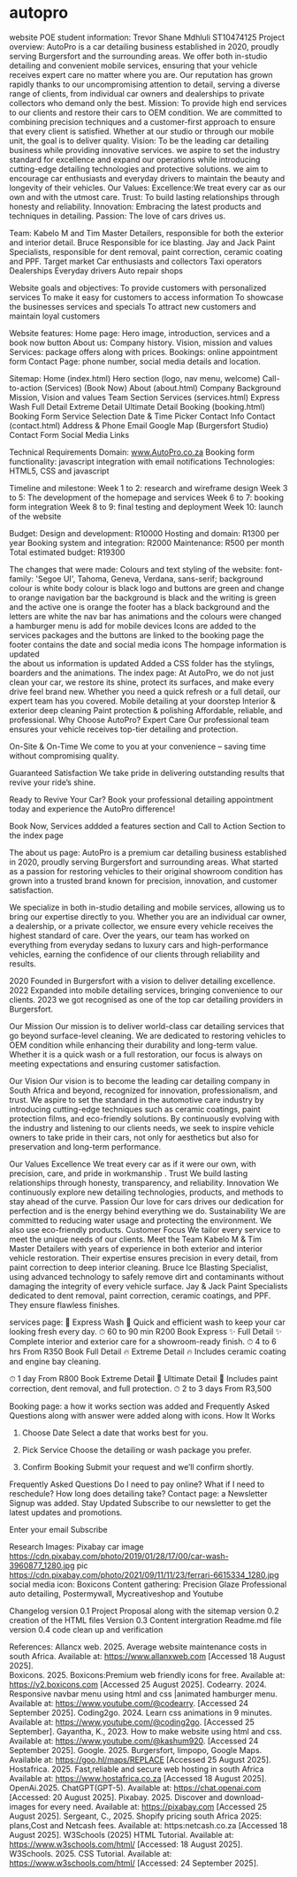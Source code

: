 # autopro
website POE
student information: Trevor Shane Mdhluli ST10474125
Project overview: AutoPro is a car detailing business established in 2020, proudly serving Burgersfort and the surrounding areas. We offer both in-studio detailing and convenient mobile services, ensuring that your vehicle receives expert care no matter where you are. Our reputation has grown rapidly thanks to our uncompromising attention to detail, serving a diverse range of clients, from individual car owners and dealerships to private collectors who demand only the best.
Mission: To provide high end services to our clients and restore their cars to OEM condition. We are committed to combining precision techniques and a customer-first approach to ensure that every client is satisfied. Whether at our studio or through our mobile unit, the goal is to deliver quality.
Vision: To be the leading car detailing business while providing innovative services. we aspire to set the industry standard for excellence and expand our operations while introducing cutting-edge detailing technologies and protective solutions. we aim to encourage car enthusiasts and everyday drivers to maintain the beauty and longevity of their vehicles.
Our Values:
Excellence:We treat every car as our own and with the utmost care.
Trust: To build lasting relationships through honesty and reliability.
Innovation: Embracing the latest products and techniques in detailing.
Passion: The love of cars drives us.

Team: Kabelo M and Tim
Master Detailers, responsible for both the exterior and interior detail.
Bruce
Responsible for ice blasting.
 Jay and Jack
Paint Specialists, responsible for dent removal, paint correction, ceramic coating and PPF.
Target market 
Car enthusiasts and collectors 
Taxi operators 
Dealerships 
Everyday drivers 
Auto repair shops 
 
Website goals and objectives: 
To provide customers with personalized services 
To make it easy for customers to access information 
To showcase the businesses services and specials 
To attract new customers and maintain loyal customers 

Website features:
Home page: Hero image, introduction, services and a book now button 
About us: Company history. Vision, mission and values
Services: package offers along with prices. 
Bookings: online appointment form 
Contact Page:  phone number, social media details and location.


Sitemap: 
Home (index.html)
Hero section (logo, nav menu, welcome)
Call-to-action (Services) (Book Now)
About (about.html)
Company Background
Mission, Vision and values
Team Section
Services (services.html)
Express Wash
Full Detail
Extreme Detail
Ultimate Detail
Booking (booking.html)
Booking Form
Service Selection
Date & Time Picker
Contact Info
Contact (contact.html)
Address & Phone
Email
Google Map (Burgersfort Studio)
Contact Form
Social Media Links

Technical Requirements 
Domain: www.AutoPro.co.za
Booking form functionality: javascript integration with email notifications
Technologies: HTML5, CSS and javascript

Timeline and milestone:
Week 1 to 2: research and wireframe design 
Week 3 to 5: The development of the homepage and services 
Week 6 to 7: booking form integration 
Week 8 to 9: final testing and deployment 
Week 10: launch of the website 

Budget: 
Design and development: R10000
Hosting and domain: R1300 per year 
Booking system and integration: R2000
Maintenance: R500 per month 
Total estimated budget: R19300


 The changes that were made:
 Colours and text styling of the website:
font-family: 'Segoe UI', Tahoma, Geneva, Verdana, sans-serif;
background colour is white 
body colour is black
logo and buttons are green and change to orange 
navigation bar the background is black and the writing is green and the active one is orange 
the footer has a black background and the letters are white 
 the nav bar has animations and the colours were changed 
 a hamburger menu is add for mobile devices 
 Icons are added to the services packages and the buttons are linked to the booking page 
 the footer contains the date and social media icons 
 The hompage information is updated  
 the about us information is updated 
 Added a CSS folder
 has the stylings, boarders and the animations. 
 The index page:
 At AutoPro, we do not just clean your car, we restore its shine, protect its surfaces, and make every drive feel brand new. Whether you need a quick refresh or a full detail, our expert team has you covered.
Mobile detailing at your doorstep
Interior & exterior deep cleaning
Paint protection & polishing
Affordable, reliable, and professional. Why Choose AutoPro?
Expert Care
Our professional team ensures your vehicle receives top-tier detailing and protection.

On-Site & On-Time
We come to you at your convenience – saving time without compromising quality.

Guaranteed Satisfaction
We take pride in delivering outstanding results that revive your ride’s shine.

Ready to Revive Your Car?
Book your professional detailing appointment today and experience the AutoPro difference!

Book Now, Services
 addded a features section and  Call to Action Section to the index page

 The about us page:
 AutoPro is a premium car detailing business established in 2020, proudly serving Burgersfort and surrounding areas. What started as a passion for restoring vehicles to their original showroom condition has grown into a trusted brand known for precision, innovation, and customer satisfaction.

We specialize in both in-studio detailing and mobile services, allowing us to bring our expertise directly to you. Whether you are an individual car owner, a dealership, or a private collector, we ensure every vehicle receives the highest standard of care. Over the years, our team has worked on everything from everyday sedans to luxury cars and high-performance vehicles, earning the confidence of our clients through reliability and results.

2020
Founded in Burgersfort with a vision to deliver detailing excellence.
2022
Expanded into mobile detailing services, bringing convenience to our clients.
2023
we got recognised as one of the top car detailing providers in Burgersfort.

Our Mission
Our mission is to deliver world-class car detailing services that go beyond surface-level cleaning. We are dedicated to restoring vehicles to OEM condition while enhancing their durability and long-term value. Whether it is a quick wash or a full restoration, our focus is always on meeting expectations and ensuring customer satisfaction.

Our Vision
Our vision is to become the leading car detailing company in South Africa and beyond, recognized for innovation, professionalism, and trust. We aspire to set the standard in the automotive care industry by introducing cutting-edge techniques such as ceramic coatings, paint protection films, and eco-friendly solutions. By continuously evolving with the industry and listening to our clients needs, we seek to inspire vehicle owners to take pride in their cars, not only for aesthetics but also for preservation and long-term performance.


Our Values
Excellence
We treat every car as if it were our own, with precision, care, and pride in workmanship .
Trust
We build lasting relationships through honesty, transparency, and reliability.
Innovation
We continuously explore new detailing technologies, products, and methods to stay ahead of the curve.
Passion
Our love for cars drives our dedication for perfection and is the energy behind everything we do.
Sustainability
We are committed to reducing water usage and protecting the environment. We also use eco-friendly products.
Customer Focus
We tailor every service to meet the unique needs of our clients.
Meet the Team
Kabelo M & Tim
Master Detailers with years of experience in both exterior and interior vehicle restoration. Their expertise ensures precision in every detail, from paint correction to deep interior cleaning.
Bruce
Ice Blasting Specialist, using advanced technology to safely remove dirt and contaminants without damaging the integrity of every vehicle surface.
Jay & Jack
Paint Specialists dedicated to dent removal, paint correction, ceramic coatings, and PPF. They ensure flawless finishes.

services page:
🚗 Express Wash 🚗
Quick and efficient wash to keep your car looking fresh every day.
⏱ 60 to 90 min
R200
Book Express
✨ Full Detail ✨
Complete interior and exterior care for a showroom-ready finish.
⏱ 4 to 6 hrs
From R350
Book Full Detail
🔥 Extreme Detail 🔥
Includes ceramic coating and engine bay cleaning.

⏱ 1 day
From R800
Book Extreme Detail
👑 Ultimate Detail 👑
Includes paint correction, dent removal, and full protection.
⏱ 2 to 3 days
From R3,500

Booking page:
a how it works section was added and Frequently Asked Questions along with answer were added along with icons.  How It Works
1. Choose Date
Select a date that works best for you.

2. Pick Service
Choose the detailing or wash package you prefer.

3. Confirm Booking
Submit your request and we’ll confirm shortly.

Frequently Asked Questions
Do I need to pay online?
What if I need to reschedule?
How long does detailing take?
Contact page:
a Newsletter Signup was added. Stay Updated
Subscribe to our newsletter to get the latest updates and promotions.

Enter your email
Subscribe



Research 
Images: Pixabay car image https://cdn.pixabay.com/photo/2019/01/28/17/00/car-wash-3960877_1280.jpg
pic https://cdn.pixabay.com/photo/2021/09/11/11/23/ferrari-6615334_1280.jpg
social media icon: Boxicons
Content gathering: Precision Glaze Professional auto detailing, Postermywall, Mycreativeshop and Youtube 



Changelog
version 0.1 
Project Proposal along with the sitemap
version 0.2
creation of the HTML files
Version 0.3
Content intergration 
Readme.md file 
version 0.4 
code clean up and verification 

References: 
Allancx web. 2025. Average website maintenance costs in south Africa. Available at: https://www.allanxweb.com [Accessed 18 August 2025].  
Boxicons. 2025. Boxicons:Premium web friendly icons for free. Available at: https://v2.boxicons.com [Accessed 25 August 2025].
Codearry. 2024. Responsive navbar menu using html and css |animated hamburger menu. Available at: https://www.youtube.com/@codearry. [Accessed 24 September 2025].
Coding2go. 2024. Learn css animations in 9 minutes. Available at: https://www.youtube.com/@coding2go. [Accessed 25 September].
Gayantha, K., 2023. How to make website using html and css. Available at: https://www.youtube.com/@kashum920. [Accessed 24 September 2025]. 
Google. 2025. Burgersfort, limpopo, Google Maps. Available at: https://goo.hl/maps/REPLACE [Accessed 25 August 2025]. 
Hostafrica. 2025. Fast,reliable and secure web hosting in south Africa Available at: https://www.hostafrica.co.za [Accessed 18 August 2025].  
OpenAi.2025. ChatGPT(GPT-5). Available at: https://chat.openai.com [Accessed: 20 August 2025].
Pixabay. 2025. Discover and download- images for every need. Available at: https://pixabay.com [Accessed 25 August 2025].
Sergeant, C., 2025. Shopify pricing south Africa 2025: plans,Cost and Netcash fees. Available at: https:netcash.co.za [Accessed 18 August 2025].
W3Schools (2025) HTML Tutorial. Available at: https://www.w3schools.com/html/ [Accessed: 18 August 2025].  
W3Schools. 2025. CSS Tutorial. Available at: https://www.w3schools.com/html/ [Accessed: 24 September 2025].


